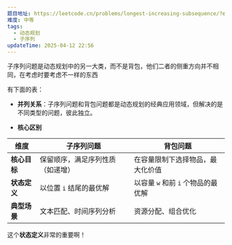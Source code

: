 ```yaml
---
题目地址: https://leetcode.cn/problems/longest-increasing-subsequence/?envType=study-plan-v2&envId=top-100-liked
难度: 中等
tags:
  - 动态规划
  - 子序列
updateTime: 2025-04-12 22:56
---
```

子序列问题是动态规划中的另一大类，而不是背包，他们二者的侧重方向并不相同，在考虑时要考虑不一样的东西

有下面的表：
- **并列关系**：子序列问题和背包问题都是动态规划的经典应用领域，但解决的是不同类型的问题，彼此独立。
    
- **核心区别**

| **维度**   | **子序列问题**        | **背包问题**               |
| -------- | ---------------- | ---------------------- |
| **核心目标** | 保留顺序，满足序列性质（如递增） | 在容量限制下选择物品，最大化价值       |
| **状态定义** | 以位置 `i` 结尾的最优解   | 以容量 `w` 和前 `i` 个物品的最优解 |
| **典型场景** | 文本匹配、时间序列分析      | 资源分配、组合优化              |

这个**状态定义**非常的重要啊！